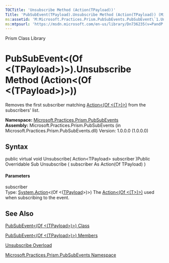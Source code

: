 ```yaml
---
TOCTitle: 'Unsubscribe Method (Action(TPayload))'
Title: 'PubSubEvent(TPayload).Unsubscribe Method (Action(TPayload)) (Microsoft.Practices.Prism.PubSubEvents)'
ms:assetid: 'M:Microsoft.Practices.Prism.PubSubEvents.PubSubEvent\`1.Unsubscribe(System.Action{\`0})'
ms:mtpsurl: 'https://msdn.microsoft.com/en-us/library/Dn736235(v=PandP.50)'
---
```


Prism Class Library

PubSubEvent&lt;(Of &lt;(TPayload&gt;)&gt;).Unsubscribe Method (Action&lt;(Of &lt;(TPayload&gt;)&gt;))
=========================================================================================================

Removes the first subscriber matching [Action&lt;(Of &lt;(T&gt;)&gt;)](http://msdn2.microsoft.com/en-us/library/018hxwa8) from the subscribers' list.

**Namespace:** [Microsoft.Practices.Prism.PubSubEvents](https://msdn.microsoft.com/n:microsoft.practices.prism.pubsubevents)
**Assembly:** Microsoft.Practices.Prism.PubSubEvents (in Microsoft.Practices.Prism.PubSubEvents.dll) Version: 1.0.0.0 (1.0.0.0)

## Syntax


<span id="syntaxToggle"></span>public virtual void Unsubscribe( Action&lt;TPayload&gt; subscriber )Public Overridable Sub Unsubscribe ( subscriber As Action(Of TPayload) )
#### Parameters

subscriber  
Type: [System.Action](http://msdn2.microsoft.com/en-us/library/018hxwa8)&lt;(Of &lt;([TPayload](https://msdn.microsoft.com/t:microsoft.practices.prism.pubsubevents.pubsubevent%601)&gt;)&gt;)
The [Action&lt;(Of &lt;(T&gt;)&gt;)](http://msdn2.microsoft.com/en-us/library/018hxwa8) used when subscribing to the event.

See Also
--------


[PubSubEvent&lt;(Of &lt;(TPayload&gt;)&gt;) Class](https://msdn.microsoft.com/t:microsoft.practices.prism.pubsubevents.pubsubevent%601)

[PubSubEvent&lt;(Of &lt;(TPayload&gt;)&gt;) Members](https://msdn.microsoft.com/allmembers.t:microsoft.practices.prism.pubsubevents.pubsubevent%601)

[Unsubscribe Overload](https://msdn.microsoft.com/overload:microsoft.practices.prism.pubsubevents.pubsubevent%601.unsubscribe)

[Microsoft.Practices.Prism.PubSubEvents Namespace](https://msdn.microsoft.com/n:microsoft.practices.prism.pubsubevents)
